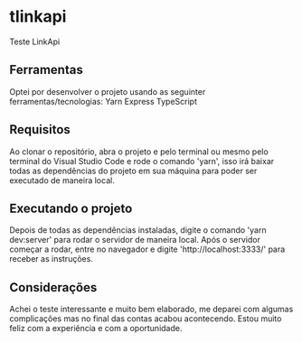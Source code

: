 # tlinkapi
Teste LinkApi

## Ferramentas
Optei por desenvolver o projeto usando as seguinter ferramentas/tecnologias:
Yarn
Express
TypeScript

## Requisitos
Ao clonar o repositório, abra o projeto e pelo terminal ou mesmo pelo terminal do Visual Studio Code e rode o comando 'yarn', isso irá baixar todas as dependências do projeto em sua máquina para poder ser executado de maneira local.

## Executando o projeto
Depois de todas as dependências instaladas, digite o comando 'yarn dev:server' para rodar o servidor de maneira local.
Após o servidor começar a rodar, entre no navegador e digite 'http://localhost:3333/' para receber as instruções.

## Considerações
Achei o teste interessante e muito bem elaborado, me deparei com algumas complicações mas no final das contas acabou acontecendo.
Estou muito feliz com a experiência e com a oportunidade.
